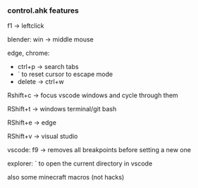 ### control.ahk features

f1 -> leftclick

blender: win -> middle mouse

edge, chrome: 
  - ctrl+p -> search tabs
  - ` to reset cursor to escape mode
  - delete -> ctrl+w

Rshift+c -> focus vscode windows and cycle through them

RShift+t -> windows terminal/git bash

RShift+e -> edge

RShift+v -> visual studio

vscode: f9 -> removes all breakpoints before setting a new one

explorer: ` to open the current directory in vscode

also some minecraft macros (not hacks)